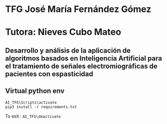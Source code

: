 # TFG José María Fernández Gómez
# Tutora: Nieves Cubo Mateo
## Desarrollo y análisis de la aplicación de algoritmos basados en Inteligencia Artificial para el tratamiento de señales electromiográficas de pacientes con espasticidad


## Virtual python env
` AI_TFG\Scripts\activate `
</br>
` pip3 install -r requirements.txt `

To exit : `AI_TFG\deactivate`
